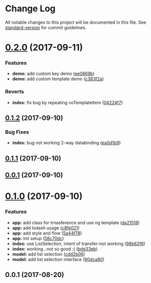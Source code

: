 # Change Log

All notable changes to this project will be documented in this file. See [standard-version](https://github.com/conventional-changelog/standard-version) for commit guidelines.

<a name="0.2.0"></a>
# [0.2.0](https://github.com/ouracademy/ngx-dual-listbox/compare/v0.1.2...v0.2.0) (2017-09-11)


### Features

* **demo:** add custom key demo ([ee0869b](https://github.com/ouracademy/ngx-dual-listbox/commit/ee0869b))
* **demo:** add custom template demo ([c383f2a](https://github.com/ouracademy/ngx-dual-listbox/commit/c383f2a))


### Reverts

* **index:** fix bug by repeating noTemplateItem ([04224f7](https://github.com/ouracademy/ngx-dual-listbox/commit/04224f7))



<a name="0.1.2"></a>
## [0.1.2](https://github.com/ouracademy/ngx-dual-listbox/compare/v0.1.1...v0.1.2) (2017-09-10)


### Bug Fixes

* **index:** bug not working 2-way databinding ([ea0d1b9](https://github.com/ouracademy/ngx-dual-listbox/commit/ea0d1b9))



<a name="0.1.1"></a>
## [0.1.1](https://github.com/ouracademy/ngx-dual-listbox/compare/v0.1.0...v0.1.1) (2017-09-10)



<a name="0.0.1"></a>
## [0.0.1](https://github.com/ouracademy/ngx-dual-listbox/compare/v0.1.0...v0.0.1) (2017-09-10)



<a name="0.1.0"></a>
# [0.1.0](https://github.com/ouracademy/ngx-dual-listbox/compare/v0.0.1...v0.1.0) (2017-09-10)


### Features

* **app:** add class for trnasference and use ng template ([da21518](https://github.com/ouracademy/ngx-dual-listbox/commit/da21518))
* **app:** add lodash usage ([c8fe021](https://github.com/ouracademy/ngx-dual-listbox/commit/c8fe021))
* **app:** add style and  flow ([5a44f78](https://github.com/ouracademy/ngx-dual-listbox/commit/5a44f78))
* **app:** init setup ([58c70dc](https://github.com/ouracademy/ngx-dual-listbox/commit/58c70dc))
* **index:** use ListSelection, intent of transfer-not working ([98b62f6](https://github.com/ouracademy/ngx-dual-listbox/commit/98b62f6))
* **index:** working...not so good :( ([bde33eb](https://github.com/ouracademy/ngx-dual-listbox/commit/bde33eb))
* **model:** add list selection ([cdd2b06](https://github.com/ouracademy/ngx-dual-listbox/commit/cdd2b06))
* **model:** add list selection interface ([90dca80](https://github.com/ouracademy/ngx-dual-listbox/commit/90dca80))



<a name="0.0.1"></a>
## 0.0.1 (2017-08-20)

